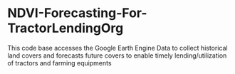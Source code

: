 # NDVI-Forecasting-For-TractorLendingOrg
This code base accesses the Google Earth Engine Data to collect historical land covers and forecasts future covers to enable timely lending/utilization of tractors and farming equipments
